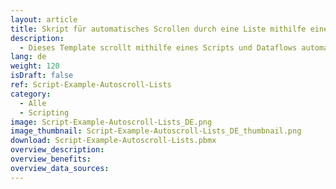 ```yaml
---
layout: article
title: Skript für automatisches Scrollen durch eine Liste mithilfe eines Dataflows
description: 
  - Dieses Template scrollt mithilfe eines Scripts und Dataflows automatisch durch eine Liste. Am Ende der Liste angekommen, beginnt die Liste von vorne.
lang: de
weight: 120
isDraft: false
ref: Script-Example-Autoscroll-Lists
category:
  - Alle
  - Scripting
image: Script-Example-Autoscroll-Lists_DE.png
image_thumbnail: Script-Example-Autoscroll-Lists_DE_thumbnail.png
download: Script-Example-Autoscroll-Lists.pbmx
overview_description:
overview_benefits:
overview_data_sources:
---
```

